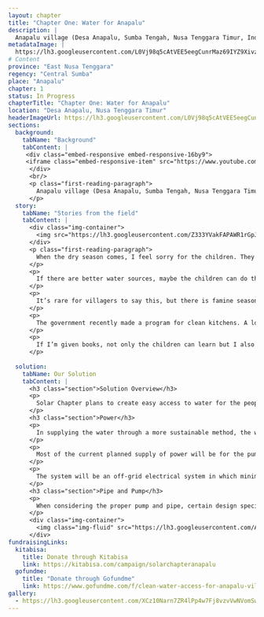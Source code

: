 ```yaml
---
layout: chapter
title: "Chapter One: Water for Anapalu"
description: |
  Anapalu village (Desa Anapalu, Sumba Tengah, Nusa Tenggara Timur, Indonesia 87281) consists of three hamlets (sub-villages). Twelve people live in the First hamlet (dusun 1) which is located 1.3 miles away from the water source. More than a hundred people live in the Second hamlet (dusun 2) which is located three miles aways from the water source, along with the the Third hamlet, whose (dusun 3) villagers are scattered around the mountains surrounding them.
metadataImage: |
  https://lh3.googleusercontent.com/L0Vj98q5cAtVEE5eegCunrMaz69IYZ9Xivzl1j22mMOY1hrwQsPMyW88jUxXCDjfMkN2kLhe3mlqMzg_u0jC9s8sH3bg17AYMNFK9PHDWwu3eT6yMZdGorSjN2rAFSaPJ3fEg4Qv1-cy6Rl8DoHdCqjdxZ23EoGInzsuuYBqZ0bzAJuvT31dMY5AXBCwRl1qQ7v3u9r-DOUvgWCHdp_v2-1XXvw34DcHwg0ZtVY0q01mctIvusxmU-_btCr4xKeJzyD8kZXWeVyOE7DR3jjjG4C8F_QqfJm2hK9h8YECVXZutzfw6JoG7OTXyEjAznuhZLCc9HUvBzEGQ3swREnr1yagn6AnnszdxAtTBCSG92wroYsIBfRwIP3rjDoIlvXdVupJn9AVXYxr7LqfywP_9nyv9PKzvCdhlrssYgORqbOHHzzuCmM-essdwYc3lr4k2oJB99GvhjjFJbl053upl80gli5lmupKg_yA4Qdk7XPTumCRCwuWN_BUBxCv_qFD7RtDO7MQ881q-uwDxJtV7ejR7kkBohb779NDXyZPMQ3GJwtE0P2WvfmAsy3boyfxXAM8gfKMtxftLSv2KhlpV33IkNZyv-kLdQq4tdyUb5_cdc6KA7sYZduY4tYWN8sdCT6eJiF9bDiZPZbU42ULQAvmoO7sSOEyIxMT6El37Ej4SG7vo8JXsKY1Bx7-QyLkhennqPfrxss3mJg-RfjCLwVGcEbCtGXjDbOtAQ7y5gzsd8e157Db1dI=w1920-h1080-no
# Content
province: "East Nusa Tenggara"
regency: "Central Sumba"
place: "Anapalu"
chapter: 1
status: In Progress
chapterTitle: "Chapter One: Water for Anapalu"
location: "Desa Anapalu, Nusa Tenggara Timur"
headerImageUrl: https://lh3.googleusercontent.com/L0Vj98q5cAtVEE5eegCunrMaz69IYZ9Xivzl1j22mMOY1hrwQsPMyW88jUxXCDjfMkN2kLhe3mlqMzg_u0jC9s8sH3bg17AYMNFK9PHDWwu3eT6yMZdGorSjN2rAFSaPJ3fEg4Qv1-cy6Rl8DoHdCqjdxZ23EoGInzsuuYBqZ0bzAJuvT31dMY5AXBCwRl1qQ7v3u9r-DOUvgWCHdp_v2-1XXvw34DcHwg0ZtVY0q01mctIvusxmU-_btCr4xKeJzyD8kZXWeVyOE7DR3jjjG4C8F_QqfJm2hK9h8YECVXZutzfw6JoG7OTXyEjAznuhZLCc9HUvBzEGQ3swREnr1yagn6AnnszdxAtTBCSG92wroYsIBfRwIP3rjDoIlvXdVupJn9AVXYxr7LqfywP_9nyv9PKzvCdhlrssYgORqbOHHzzuCmM-essdwYc3lr4k2oJB99GvhjjFJbl053upl80gli5lmupKg_yA4Qdk7XPTumCRCwuWN_BUBxCv_qFD7RtDO7MQ881q-uwDxJtV7ejR7kkBohb779NDXyZPMQ3GJwtE0P2WvfmAsy3boyfxXAM8gfKMtxftLSv2KhlpV33IkNZyv-kLdQq4tdyUb5_cdc6KA7sYZduY4tYWN8sdCT6eJiF9bDiZPZbU42ULQAvmoO7sSOEyIxMT6El37Ej4SG7vo8JXsKY1Bx7-QyLkhennqPfrxss3mJg-RfjCLwVGcEbCtGXjDbOtAQ7y5gzsd8e157Db1dI=w1920-h1080-no
sections:
  background:
    tabName: "Background"
    tabContent: |
     <div class="embed-responsive embed-responsive-16by9">
     <iframe class="embed-responsive-item" src="https://www.youtube.com/embed/jRj_AQMGHq4" frameborder="0" allow="accelerometer; autoplay; encrypted-media; gyroscope; picture-in-picture" allowfullscreen></iframe>
      </div>
      <br/>
      <p class="first-reading-paragraph">
        Anapalu village (Desa Anapalu, Sumba Tengah, Nusa Tenggara Timur, Indonesia 87281) consists of three hamlets (sub-villages). Twelve people live in the First hamlet (dusun 1) which is located 1.3 miles away from the water source. More than a hundred people live in the Second hamlet (dusun 2) which is located three miles aways from the water source, along with the the Third hamlet, whose (dusun 3) villagers are scattered around the mountains surrounding them. There are a total of 165 people in Anapalu Village, all of whom do not have clean water access. Every day they have to go through multiple six-mile journeys for water. Carrying multiple heavy Jerry Cans (Plastic Containers for water) on their back, women and children in Anapalu village have to walk through desert-like trail in order to get the water needed to stay alive. 
      </p>
  story:
    tabName: "Stories from the field"
    tabContent: |
      <div class="img-container">
        <img src="https://lh3.googleusercontent.com/Z333YVakFAPAWR1rGpJW0xLKEet50dMDiI-ofHxDzof0yg60ejoU9DYv-jeipJa-0X8vjHpmCjLfY_TLWfId9e08_3M_odwoTYpc5MuK8E-wJPVex-pPbpg07V8Tp6t7pYvWXUG5uFH0DXyLBzCLYihsEeD8yPYiTuJ_sOHL1u0r6dvKW4wIecR01vVtfpiSq0exVEOnDTmsav8TfP95iFYpPhc7HYyyApWwLFAdMoYWVRD4BYstAEN0vgt4lNJrBNwXIHO-qUkGV-zXJZE65aKmFbuCJdx0oEN4mCwXs5GKIQXFmE-Gz6XI5FCe_dOIfUjcL4xt9r-35-9ITGEfDUVuv9xRN4iBKHvZPF8uP2ScXg_xg_XapqSRb7yPlXWCt3YQm4A1iFQgEeoxRuz-bx-pey-KYBGWFykUIS7_EWy_ICW-q8VELHVOYrg2MvvgYMXQwsyY3hgkAShANPyeLC_9runx4DglNSgdhCfN-ls6yONj4sfe9OkByZGA11xSeTt7YMTgYjxkmzstNbR1LrHh-vcEa118b7cjHiCBu_7sSH6yBBBjBck7npuxfXg2VdFgVhGPAHVI_2uDuMbPE1th3sJrAKUnrDxWXE5LtjZoPekSCRvoHbB1DkpAxHrZqNM-N__MySY7ocvFPBKMBiHHCcG1ucIiDOTx0VXjhC6aYV8WGifUH9ktbCCthQr9yM-XLgq4jDmEzXtjhIAn_ivGUeaz2TgfFWbal65XbWPaITZUcRiYztw=w1197-h576-no" class="img-fluid" />
      </div>
      <p class="first-reading-paragraph">
        When the dry season comes, I feel sorry for the children. They have to go get water before school for their personal needs. When I am too tired to get water, the children might not be able to go to school since they’ll have to get the water instead of me. Without water; we cannot drink, make food, and clean clothes. If there is no water the children will have a hard time, and I will have walked back and forth 3 to 4 times a day with jerry cans full of water.
      </p>
      <p>
        If there are better water sources, maybe the children can do things more quickly. As a farmer myself, I realized the vitality of water. There were times where I fell and slipped, but I have no choice because it’s for the children. The thing that I fear the most is getting sick. If I’m healthy then I can help fetch water for many people. If I’m sick, they can be the ones that help fetch water for me. 
      </p>
      <p>
        It’s rare for villagers to say this, but there is famine season usually in December, January, and February. During those months, it’s hard to get food and we usually only eat rice without vegetables. For villagers that don’t have rice fields, they have an extremely hard time. That’s why during harvest season, I usually share my harvest with those that don’t have rice fields. It’s rare for someone to die from hunger if someone works hard for food and drink. Everyone here has to work hard. If there’s no rice then we have to find vegetables to replace it.
      </p>
      <p>
        The government recently made a program for clean kitchens. A lot of people think that the women in the village need a clean kitchen to cook. However, the main problem lies not in the kitchen, but in the access to clean water. We are tired because we have to retrieve water in the morning, afternoon and evening. We have no time to think about anything. After I finish taking water, I have nothing to do because there’s nothing to do here.
      </p>
      <p>
        If I’m given books, not only the children can learn but I also can learn. I will enjoy it more if I have books, any kind. If I have a book, I can read books after I get water and increase my knowledge. If there’s easier water access, I can think about other matters and I can cook more for my children and grandchildren. I hope that children can also get books to draw and colored or maybe books for reading.
      </p>
     
  solution:
    tabName: Our Solution
    tabContent: |
      <h3 class="section">Solution Overview</h3>
      <p>
        Solar Chapter plans to create easy access to water for the people in Anapalu village through a sustainable way: Solar-powered water access. Our target includes the First, the Second, and half of the Third hamlet in Anapalu village, since the other half of the Third hamlet of Anapalu village is unreachable in the mountains. A reservoir, solar panels, and a water pump will be built near the water source, and the water will then be piped from the reservoir to multiple faucets around Anapalu Village.
      </p>
      <h3 class="section">Power</h3>
      <p>
        In supplying the water through a more sustainable method, the water supply systems will be powered by alternative energy sources: solar photovoltaic (PV) panels and possibly a hydroelectric pumped storage system to increase efficiency. The nighttime supply will be from the pumped storage system from the water reservoir that we plan to place at a slightly higher altitude along the mountain.
      </p>
      <p>
        Most of the current planned supply of power will be for the pumps which is estimated to consume between 2-3 kW of power. Polycrystalline solar panels are preferred in this project based on the cost consideration compared to monocrystalline. In fact, the polycrystalline panel has a lower cost with less significant efficiency decrease compared to monocrystalline, making polycrystalline a far better choice for this project. With easier access to rural land area compared to urban areas, land area would not be a significant problem. This allows polycrystalline to be more feasible despite it taking up more space due to its size.
      </p>
      <p>
        The system will be an off-grid electrical system in which minimal to no additional power would be provided for other uses. However, there are possible future implementations that could provide power for basic lighting and appliance needs in the village through a solar power system. 
      </p>
      <h3 class="section">Pipe and Pump</h3>
      <p>
        When considering the proper pump and pipe, certain design specifications need to be considered. The pipe will have to span 4000 m and go up 80 m in elevation. The village will need to be supplied with 28,800 Litres per day. Because there will be no backup power supplied to the pump, all of the work from the pump will have to be done when the sun is up. This translates to a pump flow of 53.33 litres per minute or 14.09 gallons per minute.  The total head the pump will need to deliver will be the 80m + the head generated from frictional/turbulent losses.
      </p>
      <div class="img-container">
        <img class="img-fluid" src="https://lh3.googleusercontent.com/AZKoBY27jfvuoAoQZP_aKZzmOCe3vlEyzVHGl0kXuKuv9sRKb0fOIBepGCiga35eJIwxRJF3-h5_MsPRW3LEOheihgY9ftgUEk3EmnxigSWpqb4xgW55i8dpKSfbLNMp6M4HmagaePfp9FZV-ZavvRCH3MIXMJr4Z4plM6fs1lgo6Ie2pc4y99zxm3Hr2CiCcHEzAGIOWRlBH70NQVOx1bvkL-BJaXfEXrfUg1-6ZhhrgufvLgLe3rmUV_ZomRWu70QQHPT0gmtjnmR5fJje40Hd1mLRaFugzMfi2W1_v02Tp905ChJMGP7k8MEz85UW6ihQ5AWc-YfXhgiFsrjyXrgyM94i38dB1hVvsGIj4O7hw7j0hwG2msRdZlCr3MHHHWeJnJV8FeSLsG-U8VrD2Wgp8cwMJQ6je16GR7O5vdHgN1aFs6pc2vyX74Uw8twqgSlZgqanOuNTCGjwltRyHeAMOd7VJ2jlHzkqQOctzkYTJRrAPFScX6ES3WULzF3qlLCf_Tq5aqCVnSW6CkkL9ZlrEJfoveTldTyFEJp4L1bwynnFM_1gUm3fn8YRIU4Z175tVpDLUr_FZ3Xl5AXVwEloMwHr8xnAz551I36hkYiZVQxwZpL3rxiOQS-8GdWqkhsekGmaLI5ojXu4lgPiX0i7FRhv8jUzpE8xBJt-S8rnjp60PxRRS9LH0gPdWTF9cEqkf-zK0WNQlvlOOLTnhon0c-XE6rATk1rkuoTj761YQngPk_9BlQc=w1100-h962-no" style="width: 500px;" />
      </div>
fundraisingLinks:
  kitabisa:
    title: Donate through Kitabisa
    link: https://kitabisa.com/campaign/solarchapteranapalu
  gofundme:
    title: "Donate through Gofundme"
    link: https://www.gofundme.com/f/clean-water-access-for-anapalu-village-indonesia?utm_source=customer&utm_medium=copy_link-tip&utm_campaign=p_cp+share-sheet
gallery:
  - https://lh3.googleusercontent.com/XCz10Narn7ZR4lPp4w7Fj8vzvVwNVomSwBA4eJaTbZ9ijlDXhXzPRJhXcKaGTSOvp5rvOQIdgKd92k54znoHt3ZmSxS7UqE-PIjpCAiJKI7Ni1q6e-q64QS8lFhkv_q4I5KfjcXE-EdM17tUTuJ8P1XxMHL1CzBAEUsNZGXExP08GtFYlURpwuOK564rFcCBhWS2xT3G9hwQJyWIJNZbzA2FBMmtOx-WNw5DnY8GGGJWiX2lIO88UXLB5mjsltCHpc_Ra1eB9IibWa1JqP-MYR6I8xjoupdfgGzfNI1k5ypwrm4nTYZVWyJYQyzx0FVLniB8sB814rXyEDVRLQySBcyAdUlRXqHefN8nMbniT6_hNxmJNTontbwNY_ochRmpoqFdgvKWLQLUCXE2hXMkoYbw0sW51JOYnt8kSRUehFoFwgp0vgl1Ipf-Z3xqlMcQuW5dlTLlkNLvUG0zr2xGIScSkMVjOs8U1oTMkQykzazpXXWvAxn8hd40H2fDXWcOTcziIPPmwo6msuASYnW7CGGsDK4dqwB0VpQ-I4URiCWsYoF9gncx45xeB98T2dqz6bU1-Epbqr59sjaBeElRftMc3NNLt_x2f9S5ntMqqLUHtkGp8AXMULjEnEGnsfESOwCFrixVf27w235EdyKbmdA0oDwZad7r0HXCzrFMMGyKWHPVaOUMzqCcAt94hhbS9nMU_lMPOuHD74qrfLWYKGxutWVJwvPKefstuXHyVU2_8C0TbtrhuQs=w1280-h720-no
---
```

